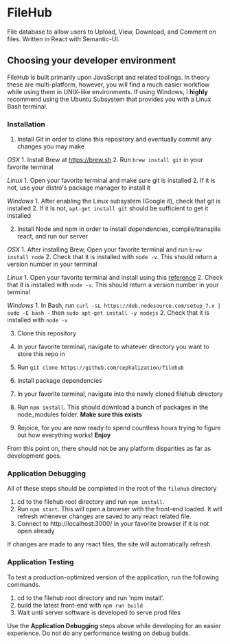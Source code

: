 # FileHub 
File database to allow users to Upload, View, Download, and Comment on files. Written in React with Semantic-UI.

## Choosing your developer environment
FileHub is built primarily upon JavaScript and related toolings. 
In theory these are multi-platform, however, you will find a much easier workflow while using them in UNIX-like environments.
If using Windows, I __highly__ recommend using the Ubuntu Subsystem that provides you with a Linux Bash terminal.

### Installation
1. Install Git in order to clone this repository and eventually commit any changes you may make

  _OSX_
    1. Install Brew at https://brew.sh
    2. Run `brew install git` in your favorite terminal
    
  _Linux_
    1. Open your favorite terminal and make sure git is installed
    2. If it is not, use your distro's package manager to install it
    
  _Windows_
    1. After enabling the Linux subsystem (Google it), check that git is installed
    2. If it is not, `apt-get install git` should be sufficient to get it installed
    
2. Install Node and npm in order to install dependencies, compile/transpile react, and run our server
  
  _OSX_
    1. After installing Brew, Open your favorite terminal and run `brew install node`
    2. Check that it is installed with `node -v`. This should return a version number in your terminal
  
  _Linux_
    1. Open your favorite terminal and install using this [reference](https://nodejs.org/en/download/package-manager/)
    2. Check that it is installed with `node -v`. This should return a version number in your terminal
    
  _Windows_
    1. In Bash, run `curl -sL https://deb.nodesource.com/setup_7.x | sudo -E bash -` then `sudo apt-get install -y nodejs`
    2. Check that it is installed with `node -v`
    
3. Clone this repository
  1. In your favorite terminal, navigate to whatever directory you want to store this repo in
  2. Run `git clone https://github.com/cephalization/filehub`
  
4. Install package dependencies
  1. In your favorite terminal, navigate into the newly cloned filehub directory
  2. Run `npm install`. This should download a bunch of packages in the node_modules folder. __Make sure this exists__
  
5. Rejoice, for you are now ready to spend countless hours trying to figure out how everything works! __Enjoy__ 

From this point on, there should not be any platform disparities as far as development goes.

### Application Debugging
All of these steps should be completed in the root of the `filehub` directory

1. cd to the filehub root directory and run `npm install`.
2. Run `npm start`. This will open a browser with the front-end loaded. It will refresh whenever changes are saved to any react related file.
3. Connect to http://localhost:3000/ in your favorite browser if it is not open already

If changes are made to any react files, the site will automatically refresh.

### Application Testing
To test a production-optimized version of the application, run the following commands.
1. cd to the filehub root directory and run 'npm install'.
2. build the latest front-end with `npm run build`
3. Wait until server software is developed to serve prod files

Use the __Application Debugging__ steps above while developing for an easier experience.
Do not do any performance testing on debug builds.